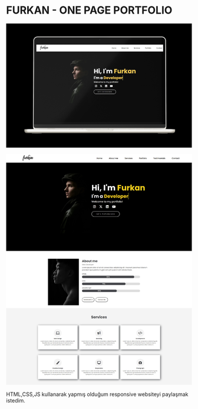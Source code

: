 <h1>FURKAN - ONE PAGE PORTFOLIO</h1>

![Proje Ekran Görüntüsü](images/Macbook-Mockup-Front-View-UV.png)

![Proje Ekran Görüntüsü](images/screenshot.jpg)

HTML,CSS,JS kullanarak yapmış olduğum responsive websiteyi paylaşmak istedim.

